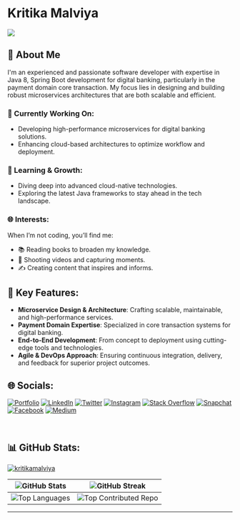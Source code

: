 # Kritika Malviya

[![](https://visitcount.itsvg.in/api?id=kritikamalviya01&icon=0&color=0)](https://visitcount.itsvg.in)

## 🌟 About Me
I'm an experienced and passionate software developer with expertise in Java 8, Spring Boot development for digital banking, particularly in the payment domain core transaction. My focus lies in designing and building robust microservices architectures that are both scalable and efficient.

### 🔭 Currently Working On:
- Developing high-performance microservices for digital banking solutions.
- Enhancing cloud-based architectures to optimize workflow and deployment.

### 🌱 Learning & Growth:
- Diving deep into advanced cloud-native technologies.
- Exploring the latest Java frameworks to stay ahead in the tech landscape.

### 🌐 Interests:
When I’m not coding, you’ll find me:
- 📚 Reading books to broaden my knowledge.
- 🎥 Shooting videos and capturing moments.
- ✍️ Creating content that inspires and informs.

## 💼 Key Features:
- **Microservice Design & Architecture**: Crafting scalable, maintainable, and high-performance services.
- **Payment Domain Expertise**: Specialized in core transaction systems for digital banking.
- **End-to-End Development**: From concept to deployment using cutting-edge tools and technologies.
- **Agile & DevOps Approach**: Ensuring continuous integration, delivery, and feedback for superior project outcomes.

## 🌐 Socials:
[![Portfolio](https://img.shields.io/badge/Portfolio-%23000000.svg?logo=firefox&logoColor=white)](https://kritikamalviya01.github.io/Live/)
[![LinkedIn](https://img.shields.io/badge/LinkedIn-%230077B5.svg?logo=linkedin&logoColor=white)](https://linkedin.com/in/kritika-malviya)
[![Twitter](https://img.shields.io/badge/Twitter-%231DA1F2.svg?logo=Twitter&logoColor=white)](https://twitter.com/MalviyaKritika1) 
[![Instagram](https://img.shields.io/badge/Instagram-%23E4405F.svg?logo=Instagram&logoColor=white)](https://instagram.com/kritikamalviya01)
[![Stack Overflow](https://img.shields.io/badge/-Stackoverflow-FE7A16?logo=stack-overflow&logoColor=white)](https://stackoverflow.com/users/21192975/kritika-malviya)
[![Snapchat](https://img.shields.io/badge/Snapchat-%23FFFC00.svg?logo=snapchat&logoColor=black)](https://www.snapchat.com/add/kritika.m11)
[![Facebook](https://img.shields.io/badge/Facebook-%231877F2.svg?logo=Facebook&logoColor=white)](https://facebook.com/kritika.malviya.1)
[![Medium](https://img.shields.io/badge/Medium-%2312100E.svg?logo=medium&logoColor=white)](https://medium.com/@kritikamalviya01)


<br>

## 📊 GitHub Stats:

<p align="left"> 
  <a href="https://github.com/ryo-ma/github-profile-trophy">
    <img src="https://github-profile-trophy.vercel.app/?username=kritikamalviya01&row=2&rank=S,SSS,SS,AAA,AA,A,B,SECRET&margin-w=15&margin-h=15" alt="kritikamalviya" />
  </a> 
</p>

| ![GitHub Stats](https://github-readme-stats.vercel.app/api?username=kritikamalviya01&hide_border=false&include_all_commits=false&count_private=false) | ![GitHub Streak](https://github-readme-streak-stats.herokuapp.com/?user=kritikamalviya01&hide_border=false)                                      |
| --- |--------------------------------------------------------------------------------------------------------------------------------------------------|
| ![Top Languages](https://github-readme-stats.vercel.app/api/top-langs/?username=kritikamalviya01&hide_border=false&include_all_commits=false&count_private=false&layout=compact&card_width=445) | ![Top Contributed Repo](https://github-contributor-stats.vercel.app/api?username=kritikamalviya01&limit=5&combine_all_yearly_contributions=true) |

---


